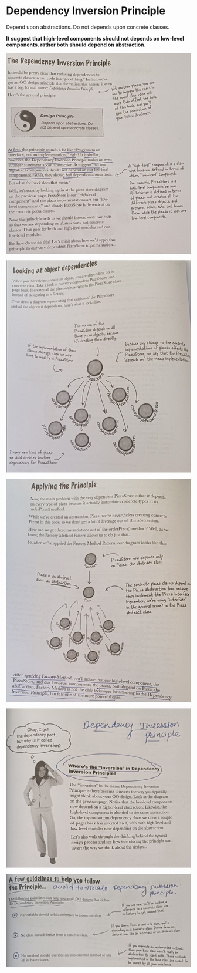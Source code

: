 #  Dependency Inversion Principle

Depend upon abstractions. Do not depends upon concrete classes.

**It suggest that high-level components should not depends on low-level components.
rather both should depend on abstraction.**

![img.png](img.png)

![img_1.png](img_1.png)
 
![img_2.png](img_2.png)

![img_3.png](img_3.png)

![img_4.png](img_4.png)

